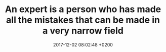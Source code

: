 ---
layout: quote
title:  "An expert is a person who has made all the mistakes that can be made in a very narrow field"
date:   2017-12-02 08:02:48 +0200
type: quote
quote_author: Niels Bohr
description: An expert is a person who has made all the mistakes that can be made in a very narrow field - Niels Bohr
image: 
---
